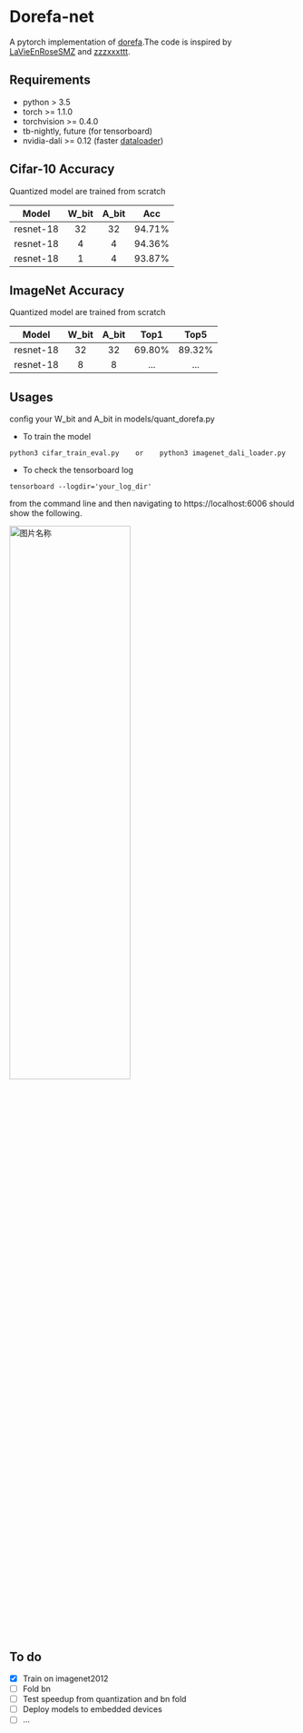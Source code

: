 # Dorefa-net 
A pytorch implementation of [dorefa](https://arxiv.org/abs/1606.06160).The code is inspired by [LaVieEnRoseSMZ](https://github.com/LaVieEnRoseSMZ/AutoBNN) and [zzzxxxttt](https://github.com/kuangliu/pytorch-cifar).

## Requirements
* python > 3.5
* torch >= 1.1.0
* torchvision >= 0.4.0
* tb-nightly, future (for tensorboard)
* nvidia-dali >= 0.12 (faster [dataloader](https://docs.nvidia.com/deeplearning/sdk/dali-developer-guide/docs/index.html#))

## Cifar-10 Accuracy

Quantized model are trained from scratch

| Model | W_bit | A_bit | Acc |
| :-: | :-: | :-: |:-: |
| resnet-18      | 32   |   32     | 94.71%     |
| resnet-18      |   4   |   4      |  94.36%     |
| resnet-18      |   1   |   4      |  93.87%     |


## ImageNet Accuracy

Quantized model are trained from scratch

| Model | W_bit | A_bit | Top1 |Top5 |
| :-: | :-: | :-: |:-: |:-: |
| resnet-18      | 32   |   32     | 69.80%     |89.32%  |
| resnet-18      | 8   |   8     | ...     |...  |

## Usages
config your W_bit and A_bit in models/quant_dorefa.py   
* To train the model 
```
python3 cifar_train_eval.py    or    python3 imagenet_dali_loader.py
```
* To check the tensorboard log 
```
tensorboard --logdir='your_log_dir'
```
from the command line and then navigating to https://localhost:6006 should show the following.

<img src="https://github.com/Jzz24/dorefa_pytorch/blob/master/doc/tensorboard.png" width = "65%" height = "50%" alt="图片名称" align="center" />



## To do
- [x]    Train on imagenet2012
- [ ]    Fold bn
- [ ]    Test speedup from quantization and bn fold
- [ ]    Deploy models to embedded devices
- [ ]    ...
